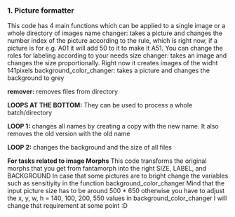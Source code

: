 ### 1. Picture formatter

This code has 4 main functions which can be applied to a single image or a whole directory of images name changer: takes a picture and changes the number index of the picture according to the rule, which is right now, if a picture is for e.g. A01 it will add 50 to it to make it A51.
You can change the roles for labeling according to your needs size changer: takes an image and changes the size proportionally. Right now it creates images of the widht 141pixels background_color_changer: takes a picture and changes the background to grey

**remover:** removes files from directory

**LOOPS AT THE BOTTOM:** They can be used to process a whole batch/directory

**LOOP 1:** changes all names by creating a copy with the new name. It also removes the old version with the old name

**LOOP 2:** changes the background and the size of all files


 **For tasks related to image Morphs**
 This code transforms the original morphs that you get from fantamorph into the right SIZE, LABEL, and BACKGROUND
 In case that some pictures are to bright change the variables such as sensitiyity in the function background_color_changer
 Mind that the input picture size has to be around 500 * 650
 otherwise you have to adjust the x, y, w, h = 140, 100, 200, 550 values in background_color_changer
 I will change that requirement at some point :D
